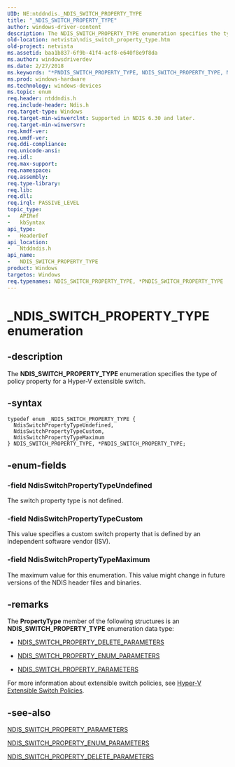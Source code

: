 ```yaml
---
UID: NE:ntddndis._NDIS_SWITCH_PROPERTY_TYPE
title: "_NDIS_SWITCH_PROPERTY_TYPE"
author: windows-driver-content
description: The NDIS_SWITCH_PROPERTY_TYPE enumeration specifies the type of policy property for a Hyper-V extensible switch.
old-location: netvista\ndis_switch_property_type.htm
old-project: netvista
ms.assetid: baa1b837-6f9b-41f4-acf8-e640f8e9f8da
ms.author: windowsdriverdev
ms.date: 2/27/2018
ms.keywords: "*PNDIS_SWITCH_PROPERTY_TYPE, NDIS_SWITCH_PROPERTY_TYPE, NDIS_SWITCH_PROPERTY_TYPE enumeration [Network Drivers Starting with Windows Vista], NdisSwitchPropertyTypeCustom, NdisSwitchPropertyTypeMaximum, NdisSwitchPropertyTypeUndefined, PNDIS_SWITCH_PROPERTY_TYPE, PNDIS_SWITCH_PROPERTY_TYPE enumeration pointer [Network Drivers Starting with Windows Vista], _NDIS_SWITCH_PROPERTY_TYPE, netvista.ndis_switch_property_type, ntddndis/NDIS_SWITCH_PROPERTY_TYPE, ntddndis/NdisSwitchPropertyTypeCustom, ntddndis/NdisSwitchPropertyTypeMaximum, ntddndis/NdisSwitchPropertyTypeUndefined, ntddndis/PNDIS_SWITCH_PROPERTY_TYPE"
ms.prod: windows-hardware
ms.technology: windows-devices
ms.topic: enum
req.header: ntddndis.h
req.include-header: Ndis.h
req.target-type: Windows
req.target-min-winverclnt: Supported in NDIS 6.30 and later.
req.target-min-winversvr: 
req.kmdf-ver: 
req.umdf-ver: 
req.ddi-compliance: 
req.unicode-ansi: 
req.idl: 
req.max-support: 
req.namespace: 
req.assembly: 
req.type-library: 
req.lib: 
req.dll: 
req.irql: PASSIVE_LEVEL
topic_type:
-	APIRef
-	kbSyntax
api_type:
-	HeaderDef
api_location:
-	Ntddndis.h
api_name:
-	NDIS_SWITCH_PROPERTY_TYPE
product: Windows
targetos: Windows
req.typenames: NDIS_SWITCH_PROPERTY_TYPE, *PNDIS_SWITCH_PROPERTY_TYPE
---
```


# _NDIS_SWITCH_PROPERTY_TYPE enumeration


## -description


The <b>NDIS_SWITCH_PROPERTY_TYPE</b> enumeration specifies the type of policy property for a Hyper-V extensible switch.


## -syntax


````
typedef enum _NDIS_SWITCH_PROPERTY_TYPE { 
  NdisSwitchPropertyTypeUndefined,
  NdisSwitchPropertyTypeCustom,
  NdisSwitchPropertyTypeMaximum
} NDIS_SWITCH_PROPERTY_TYPE, *PNDIS_SWITCH_PROPERTY_TYPE;
````


## -enum-fields




### -field NdisSwitchPropertyTypeUndefined

The switch property type is not defined.


### -field NdisSwitchPropertyTypeCustom

This value specifies a custom switch property that is defined  by an independent software vendor (ISV).


### -field NdisSwitchPropertyTypeMaximum

The maximum value for this enumeration. This value might change in future versions of the NDIS header files and binaries.




## -remarks



The <b>PropertyType</b> member of the following structures is an <b>NDIS_SWITCH_PROPERTY_TYPE</b> enumeration data type: 



<ul>
<li>

<a href="..\ntddndis\ns-ntddndis-_ndis_switch_property_delete_parameters.md">NDIS_SWITCH_PROPERTY_DELETE_PARAMETERS</a>


</li>
<li>

<a href="..\ntddndis\ns-ntddndis-_ndis_switch_property_enum_parameters.md">NDIS_SWITCH_PROPERTY_ENUM_PARAMETERS</a>


</li>
<li>

<a href="..\ntddndis\ns-ntddndis-_ndis_switch_property_parameters.md">NDIS_SWITCH_PROPERTY_PARAMETERS</a>


</li>
</ul>
For more information about extensible switch  policies, see <a href="https://msdn.microsoft.com/8AB85E48-EF37-4D42-873B-34D4835AF22E">Hyper-V Extensible Switch Policies</a>.






## -see-also

<a href="..\ntddndis\ns-ntddndis-_ndis_switch_property_parameters.md">NDIS_SWITCH_PROPERTY_PARAMETERS</a>



<a href="..\ntddndis\ns-ntddndis-_ndis_switch_property_enum_parameters.md">NDIS_SWITCH_PROPERTY_ENUM_PARAMETERS</a>



<a href="..\ntddndis\ns-ntddndis-_ndis_switch_property_delete_parameters.md">NDIS_SWITCH_PROPERTY_DELETE_PARAMETERS</a>



<b></b>



 

 


